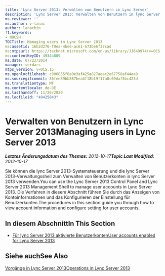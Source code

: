 ```yaml
---
title: 'Lync Server 2013: Verwalten von Benutzern in Lync Server'
description: 'Lync Server 2013: Verwalten von Benutzern in lync Server.'
ms.reviewer: ''
ms.author: v-lanac
author: lanachin
f1.keywords:
- NOCSH
TOCTitle: Managing users in Lync Server 2013
ms:assetid: 16b2d276-f0ea-4be6-ac61-673be6f37cad
ms:mtpsurl: https://technet.microsoft.com/en-us/library/JJ649974(v=OCS.15)
ms:contentKeyID: 49344809
ms.date: 07/23/2014
manager: serdars
mtps_version: v=OCS.15
ms.openlocfilehash: c906835f6a0e3af425a827aeac2e67758af44ea9
ms.sourcegitcommit: 36fee89bb887bea4f18b19f17a8c69daf5bc423d
ms.translationtype: MT
ms.contentlocale: de-DE
ms.lasthandoff: 11/26/2020
ms.locfileid: "49425843"
---
```

# <a name="managing-users-in-lync-server-2013"></a><span data-ttu-id="f6ac4-103">Verwalten von Benutzern in Lync Server 2013</span><span class="sxs-lookup"><span data-stu-id="f6ac4-103">Managing users in Lync Server 2013</span></span>

<div data-xmlns="http://www.w3.org/1999/xhtml">

<div class="topic" data-xmlns="http://www.w3.org/1999/xhtml" data-msxsl="urn:schemas-microsoft-com:xslt" data-cs="https://msdn.microsoft.com/">

<div data-asp="https://msdn2.microsoft.com/asp">



</div>

<div id="mainSection">

<div id="mainBody"><span data-ttu-id="f6ac4-104">

<span> </span></span><span class="sxs-lookup"><span data-stu-id="f6ac4-104">

<span> </span></span></span>

<span data-ttu-id="f6ac4-105">_**Letztes Änderungsdatum des Themas:** 2012-10-17_</span><span class="sxs-lookup"><span data-stu-id="f6ac4-105">_**Topic Last Modified:** 2012-10-17_</span></span>

<span data-ttu-id="f6ac4-106">Sie können die lync Server 2013-Systemsteuerung und die lync Server 2013-Verwaltungsshell zum Verwalten von Benutzerkonten in lync Server 2013 verwenden.</span><span class="sxs-lookup"><span data-stu-id="f6ac4-106">You can use the Lync Server 2013 Control Panel and Lync Server 2013 Management Shell to manage user accounts in Lync Server 2013.</span></span> <span data-ttu-id="f6ac4-107">Die Verfahren in diesem Abschnitt führen Sie durch das Anzeigen von Kontoinformationen und das Konfigurieren der Einstellung für Benutzerkonten.</span><span class="sxs-lookup"><span data-stu-id="f6ac4-107">The procedures in this section guide you through how to view account information and configure setting for user accounts.</span></span>

<div>

## <a name="in-this-section"></a><span data-ttu-id="f6ac4-108">In diesem Abschnitt</span><span class="sxs-lookup"><span data-stu-id="f6ac4-108">In This Section</span></span>

  - [<span data-ttu-id="f6ac4-109">Für lync Server 2013 aktivierte Benutzerkonten</span><span class="sxs-lookup"><span data-stu-id="f6ac4-109">User accounts enabled for Lync Server 2013</span></span>](lync-server-2013-user-accounts-enabled-for-lync-server.md)

</div>

<div>

## <a name="see-also"></a><span data-ttu-id="f6ac4-110">Siehe auch</span><span class="sxs-lookup"><span data-stu-id="f6ac4-110">See Also</span></span>


[<span data-ttu-id="f6ac4-111">Vorgänge in Lync Server 2013</span><span class="sxs-lookup"><span data-stu-id="f6ac4-111">Operations in Lync Server 2013</span></span>](lync-server-2013-operations.md)  
  

<span data-ttu-id="f6ac4-112"></div>

</div>

<span> </span>

</div>

</div>

</span><span class="sxs-lookup"><span data-stu-id="f6ac4-112"></div>

</div>

<span> </span>

</div>

</div>

</span></span></div>

